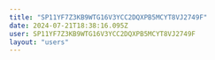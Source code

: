 ```yaml
---
title: "SP11YF7Z3KB9WTG16V3YCC2DQXPB5MCYT8VJ2749F"
date: 2024-07-21T18:38:16.095Z
user: SP11YF7Z3KB9WTG16V3YCC2DQXPB5MCYT8VJ2749F
layout: "users"
---
```

    